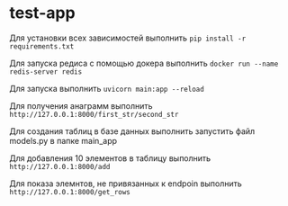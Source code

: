 # test-app

Для установки всех зависимостей выполнить `pip install -r requirements.txt`

Для запуска редиса с помощью докера выполнить `docker run --name redis-server redis`

Для запуска выполнить  `uvicorn main:app --reload`

Для получения анаграмм выполнить `http://127.0.0.1:8000/first_str/second_str`

Для создания таблиц в базе данных выполнить запустить файл models.py в папке main_app

Для добавления 10 элементов в таблицу выполнить `http://127.0.0.1:8000/add`

Для показа элемнтов, не привязанных к endpoin выполнить `http://127.0.0.1:8000/get_rows`
